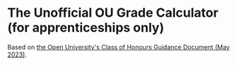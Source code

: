 # The Unofficial OU Grade Calculator (for apprenticeships only)
Based on [the Open University's Class of Honours Guidance Document (May 2023)](https://help.open.ac.uk/documents/policies/working-out-your-class-of-honours/files/252/Understanding%20your%20Class%20of%20Honours%20Bachelors%20May%2023.pdf).